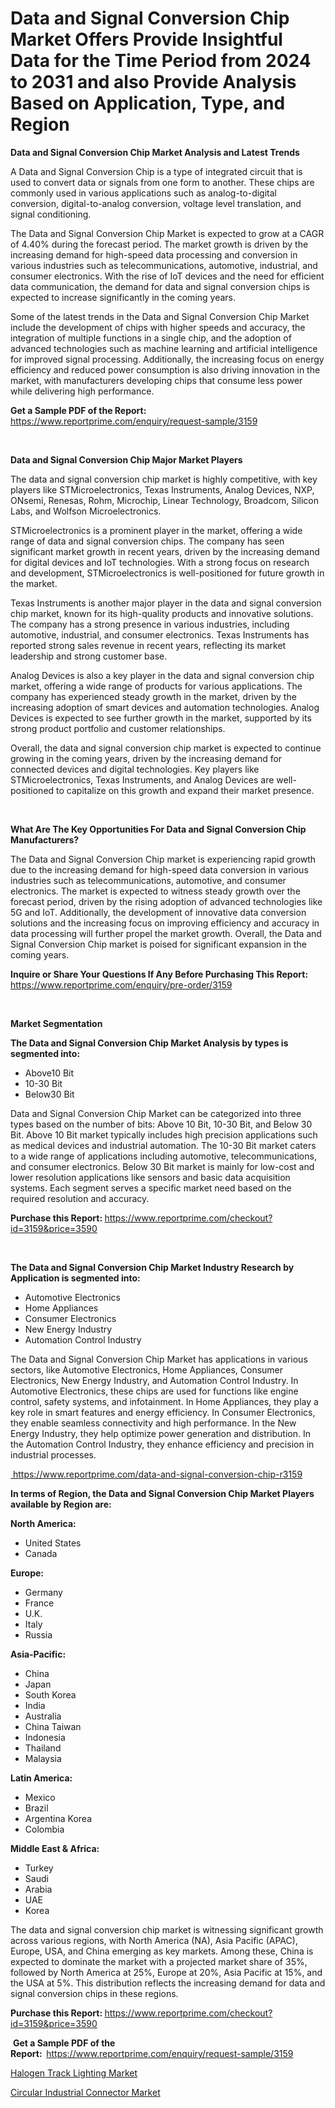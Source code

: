 <p><h1>Data and Signal Conversion Chip Market Offers Provide Insightful Data for the Time Period from 2024 to 2031 and also Provide Analysis Based on Application, Type, and Region</h1></p><p><strong>Data and Signal Conversion Chip Market Analysis and Latest Trends</strong></p>
<p><p>A Data and Signal Conversion Chip is a type of integrated circuit that is used to convert data or signals from one form to another. These chips are commonly used in various applications such as analog-to-digital conversion, digital-to-analog conversion, voltage level translation, and signal conditioning.</p><p>The Data and Signal Conversion Chip Market is expected to grow at a CAGR of 4.40% during the forecast period. The market growth is driven by the increasing demand for high-speed data processing and conversion in various industries such as telecommunications, automotive, industrial, and consumer electronics. With the rise of IoT devices and the need for efficient data communication, the demand for data and signal conversion chips is expected to increase significantly in the coming years.</p><p>Some of the latest trends in the Data and Signal Conversion Chip Market include the development of chips with higher speeds and accuracy, the integration of multiple functions in a single chip, and the adoption of advanced technologies such as machine learning and artificial intelligence for improved signal processing. Additionally, the increasing focus on energy efficiency and reduced power consumption is also driving innovation in the market, with manufacturers developing chips that consume less power while delivering high performance.</p></p>
<p><strong>Get a Sample PDF of the Report:&nbsp;</strong> <a href="https://www.reportprime.com/enquiry/request-sample/3159">https://www.reportprime.com/enquiry/request-sample/3159</a></p>
<p>&nbsp;</p>
<p><strong>Data and Signal Conversion Chip Major Market Players</strong></p>
<p><p>The data and signal conversion chip market is highly competitive, with key players like STMicroelectronics, Texas Instruments, Analog Devices, NXP, ONsemi, Renesas, Rohm, Microchip, Linear Technology, Broadcom, Silicon Labs, and Wolfson Microelectronics.</p><p>STMicroelectronics is a prominent player in the market, offering a wide range of data and signal conversion chips. The company has seen significant market growth in recent years, driven by the increasing demand for digital devices and IoT technologies. With a strong focus on research and development, STMicroelectronics is well-positioned for future growth in the market.</p><p>Texas Instruments is another major player in the data and signal conversion chip market, known for its high-quality products and innovative solutions. The company has a strong presence in various industries, including automotive, industrial, and consumer electronics. Texas Instruments has reported strong sales revenue in recent years, reflecting its market leadership and strong customer base.</p><p>Analog Devices is also a key player in the data and signal conversion chip market, offering a wide range of products for various applications. The company has experienced steady growth in the market, driven by the increasing adoption of smart devices and automation technologies. Analog Devices is expected to see further growth in the market, supported by its strong product portfolio and customer relationships.</p><p>Overall, the data and signal conversion chip market is expected to continue growing in the coming years, driven by the increasing demand for connected devices and digital technologies. Key players like STMicroelectronics, Texas Instruments, and Analog Devices are well-positioned to capitalize on this growth and expand their market presence.</p></p>
<p>&nbsp;</p>
<p><strong>What Are The Key Opportunities For Data and Signal Conversion Chip Manufacturers?</strong></p>
<p><p>The Data and Signal Conversion Chip market is experiencing rapid growth due to the increasing demand for high-speed data conversion in various industries such as telecommunications, automotive, and consumer electronics. The market is expected to witness steady growth over the forecast period, driven by the rising adoption of advanced technologies like 5G and IoT. Additionally, the development of innovative data conversion solutions and the increasing focus on improving efficiency and accuracy in data processing will further propel the market growth. Overall, the Data and Signal Conversion Chip market is poised for significant expansion in the coming years.</p></p>
<p><strong>Inquire or Share Your Questions If Any Before Purchasing This Report:</strong> <a href="https://www.reportprime.com/enquiry/pre-order/3159">https://www.reportprime.com/enquiry/pre-order/3159</a></p>
<p>&nbsp;</p>
<p><strong>Market Segmentation</strong></p>
<p><strong>The Data and Signal Conversion Chip Market Analysis by types is segmented into:</strong></p>
<p><ul><li>Above10 Bit</li><li>10-30 Bit</li><li>Below30 Bit</li></ul></p>
<p><p>Data and Signal Conversion Chip Market can be categorized into three types based on the number of bits: Above 10 Bit, 10-30 Bit, and Below 30 Bit. Above 10 Bit market typically includes high precision applications such as medical devices and industrial automation. The 10-30 Bit market caters to a wide range of applications including automotive, telecommunications, and consumer electronics. Below 30 Bit market is mainly for low-cost and lower resolution applications like sensors and basic data acquisition systems. Each segment serves a specific market need based on the required resolution and accuracy.</p></p>
<p><strong>Purchase this Report:&nbsp;</strong><a href="https://www.reportprime.com/checkout?id=3159&price=3590">https://www.reportprime.com/checkout?id=3159&price=3590</a></p>
<p>&nbsp;</p>
<p><strong>The Data and Signal Conversion Chip Market Industry Research by Application is segmented into:</strong></p>
<p><ul><li>Automotive Electronics</li><li>Home Appliances</li><li>Consumer Electronics</li><li>New Energy Industry</li><li>Automation Control Industry</li></ul></p>
<p><p>The Data and Signal Conversion Chip Market has applications in various sectors, like Automotive Electronics, Home Appliances, Consumer Electronics, New Energy Industry, and Automation Control Industry. In Automotive Electronics, these chips are used for functions like engine control, safety systems, and infotainment. In Home Appliances, they play a key role in smart features and energy efficiency. In Consumer Electronics, they enable seamless connectivity and high performance. In the New Energy Industry, they help optimize power generation and distribution. In the Automation Control Industry, they enhance efficiency and precision in industrial processes.</p></p>
<p><a href="https://www.reportprime.com/data-and-signal-conversion-chip-r3159">&nbsp;https://www.reportprime.com/data-and-signal-conversion-chip-r3159</a></p>
<p><strong>In terms of Region, the Data and Signal Conversion Chip Market Players available by Region are:</strong></p>
<p>
    <p> <strong> North America: </strong>
        <ul>
            <li>United States</li>
            <li>Canada</li>
        </ul>
        </p> 
    <p> <strong> Europe: </strong>
        <ul>
            <li>Germany</li>
            <li>France</li>
            <li>U.K.</li>
            <li>Italy</li>
            <li>Russia</li>
        </ul>
        </p> 
    <p> <strong> Asia-Pacific: </strong>
        <ul>
            <li>China</li>
            <li>Japan</li>
            <li>South Korea</li>
            <li>India</li>
            <li>Australia</li>
            <li>China Taiwan</li>
            <li>Indonesia</li>
            <li>Thailand</li>
            <li>Malaysia</li>
        </ul>
        </p> 
    <p> <strong> Latin America: </strong>
        <ul>
            <li>Mexico</li>
            <li>Brazil</li>
            <li>Argentina Korea</li>
            <li>Colombia</li>
        </ul>
        </p> 
    <p> <strong> Middle East & Africa: </strong>
        <ul>
            <li>Turkey</li>
            <li>Saudi</li>
            <li>Arabia</li>
            <li>UAE</li>
            <li>Korea</li>
        </ul>
    </p>
    </p>
<p><p>The data and signal conversion chip market is witnessing significant growth across various regions, with North America (NA), Asia Pacific (APAC), Europe, USA, and China emerging as key markets. Among these, China is expected to dominate the market with a projected market share of 35%, followed by North America at 25%, Europe at 20%, Asia Pacific at 15%, and the USA at 5%. This distribution reflects the increasing demand for data and signal conversion chips in these regions.</p></p>
<p><strong>Purchase this Report: </strong><a href="https://www.reportprime.com/checkout?id=3159&price=3590">https://www.reportprime.com/checkout?id=3159&price=3590</a></p>
<p>&nbsp;<strong>Get a Sample PDF of the Report:&nbsp;&nbsp;</strong><a href="https://www.reportprime.com/enquiry/request-sample/3159">https://www.reportprime.com/enquiry/request-sample/3159</a></p>
<p><strong></strong></p>
<p><p><a href="https://issuu.com/reportprime-2/docs/halogen-track-lighting-market-size-2030.pptx">Halogen Track Lighting Market</a></p><p><a href="https://github.com/lbird53714/Market-Research-Report-List-4/blob/main/circular-industrial-connector-market.md">Circular Industrial Connector Market</a></p></p>